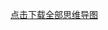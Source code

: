 [点击下载全部思维导图](https://minhaskamal.github.io/DownGit/#/home?url=https://github.com/shiyanlou/louplus-ml/tree/master/Mindmaps)
